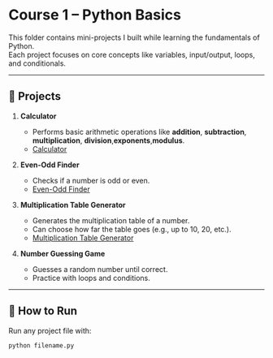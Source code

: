 # Course 1 – Python Basics

This folder contains mini-projects I built while learning the fundamentals of Python.  
Each project focuses on core concepts like variables, input/output, loops, and conditionals.

---

## 📂 Projects

1. **Calculator**  
   - Performs basic arithmetic operations like **addition**, **subtraction**, **multiplication**, **division**,**exponents**,**modulus**.
   - [Calculator](calculator.py)

2. **Even-Odd Finder**  
   - Checks if a number is odd or even.
   - [Even-Odd Finder](even_odd_finder.py)

4. **Multiplication Table Generator**  
   - Generates the multiplication table of a number.  
   - Can choose how far the table goes (e.g., up to 10, 20, etc.).
   - [Multiplication Table Generator](multiplication_table_generator.py)

5. **Number Guessing Game** 
   - Guesses a random number until correct.  
   - Practice with loops and conditions.

---

## 🚀 How to Run

Run any project file with:  

```bash
python filename.py
